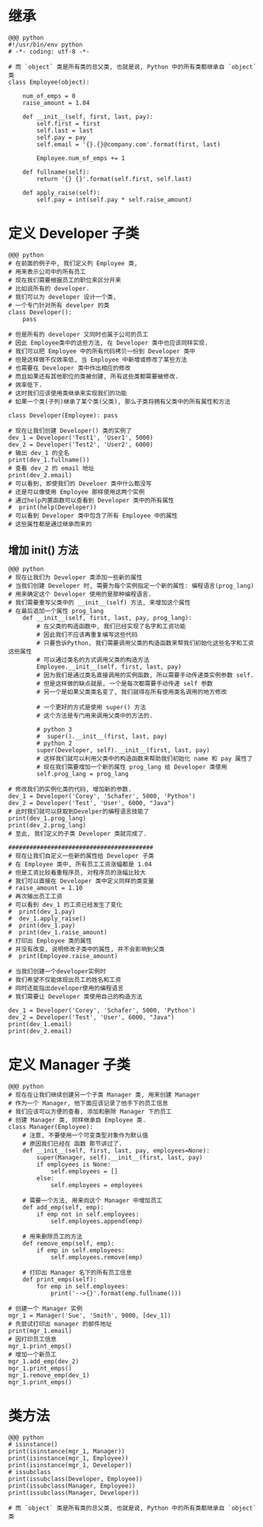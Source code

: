 # 继承

    @@@ python
    #!/usr/bin/env python
    # -*- coding: utf-8 -*-

    # 而 `object` 类是所有类的总父类, 也就是说, Python 中的所有类都继承自 `object` 类
    class Employee(object):

        num_of_emps = 0
        raise_amount = 1.04

        def __init__(self, first, last, pay):
            self.first = first
            self.last = last
            self.pay = pay
            self.email = '{}.{}@company.com'.format(first, last)

            Employee.num_of_emps += 1

        def fullname(self):
            return '{} {}'.format(self.first, self.last)

        def apply_raise(self):
            self.pay = int(self.pay * self.raise_amount)

# 定义 Developer 子类

    @@@ python
    # 在前面的例子中, 我们定义列 Employee 类,
    # 用来表示公司中的所有员工
    # 现在我们需要根据员工的职位来区分开来
    # 比如说所有的 developer.
    # 我们可以为 developer 设计一个类,
    # 一个专门针对所有 develper 的类
    class Developer():
        pass

    # 但是所有的 developer 又同时也属于公司的员工
    # 因此 Employee类中的这些方法, 在 Developer 类中也应该同样实现.
    # 我们可以把 Employee 中的所有代码拷贝一份到 Developer 类中
    # 但是这样做不仅效率低, 当 Employee 中新增或修改了某些方法
    # 也需要在 Developer 类中作出相应的修改
    # 而且如果还有其他职位的类被创建, 所有这些类都需要被修改.
    # 效率低下.
    # 这时我们应该使用类继承来实现我们的功能
    # 如果一个类(子列)继承了某个类(父类), 那么子类将拥有父类中的所有属性和方法

    class Developer(Employee): pass

    # 现在让我们创建 Developer() 类的实例了
    dev_1 = Developer('Test1', 'User1', 5000)
    dev_2 = Developer('Test2', 'User2', 6000)
    # 输出 dev_1 的全名
    print(dev_1.fullname())
    # 查看 dev_2 的 email 地址
    print(dev_2.email)
    # 可以看到, 即使我们的 Develoer 类中什么都没写
    # 还是可以像使用 Employee 那样使用这两个实例
    # 通过help内置函数可以查看到 Developer 类中的所有属性
    #  print(help(Developer))
    # 可以看到 Developer 类中包含了所有 Employee 中的属性
    # 这些属性都是通过继承而来的

## 增加 __init__() 方法

    @@@ python
    # 现在让我们为 Developer 类添加一些新的属性
    # 当我们创建 Developer 时, 需要为每个实例指定一个新的属性: 编程语言(prog_lang)
    # 用来确定这个 Developer 使用的是那种编程语言.
    # 我们需要重写父类中的 __init__(self) 方法, 来增加这个属性
    # 在最后追加一个属性 prog_lang
        def __init__(self, first, last, pay, prog_lang):
            # 在父类的构造函数中, 我们已经实现了名字和工资功能
            # 因此我们不应该再重复编写这些代码
            # 只要告诉Python, 我们需要调用父类的构造函数来帮我们初始化这些名字和工资这些属性
            # 可以通过类名的方式调用父类的构造方法
            Employee.__init__(self, first, last, pay)
            # 因为我们是通过类名直接调用的实例函数, 所以需要手动传递类实例参数 self.
            # 但是这样做的缺点就是, 一个是每次都需要手动传递 self 参数
            # 另一个是如果父类类名变了, 我们就得在所有使用类名调用的地方修改

            # 一个更好的方式是使用 super() 方法
            # 这个方法是专门用来调用父类中的方法的.

            # python 3
            #  super().__init__(first, last, pay)
            # python 2
            super(Developer, self).__init__(first, last, pay)
            # 这样我们就可以利用父类中的构造函数来帮助我们初始化 name 和 pay 属性了
            # 现在我们需要增加一个新的属性 prog_lang 给 Developer 类使用
            self.prog_lang = prog_lang

    # 修改我们的实例化类的代码, 增加新的参数.
    dev_1 = Developer('Corey', 'Schafer', 5000, 'Python')
    dev_2 = Developer('Test', 'User', 6000, "Java")
    # 此时我们就可以获取到Develper的编程语言技能了
    print(dev_1.prog_lang)
    print(dev_2.prog_lang)
    # 至此, 我们定义的子类 Developer 类就完成了.

    #########################################
    # 现在让我们自定义一些新的属性给 Developer 子类
    # 在 Employee 类中, 所有员工工资涨幅都是 1.04
    # 但是工资比较看重程序员, 对程序员的涨幅比较大
    # 我们可以直接在 Developer 类中定义同样的类变量
    # raise_amount = 1.10
    # 再次输出员工工资
    # 可以看到 dev_1 的工资已经发生了变化
    #  print(dev_1.pay)
    #  dev_1.apply_raise()
    #  print(dev_1.pay)
    #  print(dev_1.raise_amount)
    # 打印出 Employee 类的属性
    # 并没有改变, 说明修改子类中的属性, 并不会影响到父类
    #  print(Employee.raise_amount)

    # 当我们创建一个developer实例时
    # 我们希望不仅能体现出员工的姓名和工资
    # 同时还能指出developer使用的编程语言
    # 我们需要让 Developer 类使用自己的构造方法

    dev_1 = Developer('Corey', 'Schafer', 5000, 'Python')
    dev_2 = Developer('Test', 'User', 6000, "Java")
    print(dev_1.email)
    print(dev_2.email)

# 定义 Manager 子类

    @@@ python
    # 现在在让我们继续创建另一个子类 Manager 类, 用来创建 Manager
    # 作为一个 Manager, 他下面应该记录了他手下的员工信息
    # 我们应该可以方便的查看, 添加和删除 Manager 下的员工
    # 创建 Manager 类, 同样继承自 Employee 类.
    class Manager(Employee):
        # 注意, 不要使用一个可变类型对象作为默认值
        # 原因我们已经在 函数 那节讲过了.
        def __init__(self, first, last, pay, employees=None):
            super(Manager, self).__init__(first, last, pay)
            if employees is None:
                self.employees = []
            else:
                self.employees = employees

        # 需要一个方法, 用来向这个 Manager 中增加员工
        def add_emp(self, emp):
            if emp not in self.employees:
                self.employees.append(emp)

        # 用来删除员工的方法
        def remove_emp(self, emp):
            if emp in self.employees:
                self.employees.remove(emp)

        # 打印出 Manager 名下的所有员工信息
        def print_emps(self):
            for emp in self.employees:
                print('-->{}'.format(emp.fullname()))

    # 创建一个 Manager 实例
    mgr_1 = Manager('Sue', 'Smith', 9000, [dev_1])
    # 先尝试打印出 manager 的邮件地址
    print(mgr_1.email)
    # 因打印员工信息
    mgr_1.print_emps()
    # 增加一个新员工
    mgr_1.add_emp(dev_2)
    mgr_1.print_emps()
    mgr_1.remove_emp(dev_1)
    mgr_1.print_emps()

# 类方法

    @@@ python
    # isinstance()
    print(isinstance(mgr_1, Manager))
    print(isinstance(mgr_1, Employee))
    print(isinstance(mgr_1, Developer))
    # issubclass
    print(issubclass(Developer, Employee))
    print(issubclass(Manager, Employee))
    print(issubclass(Manager, Developer))

    # 而 `object` 类是所有类的总父类, 也就是说, Python 中的所有类都继承自 `object` 类
